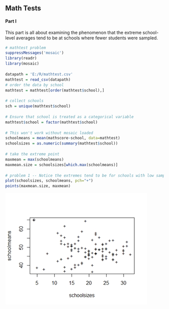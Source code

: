 ## Math Tests

#### Part I

This part is all about examining the phenomenon that the extreme school-level averages tend to be at schools where fewer students were sampled.


```r
# mathtest problem
suppressMessages('mosaic')
library(readr)
library(mosaic)

datapath = 'E:/R/mathtest.csv'
mathtest = read_csv(datapath)
# order the data by school
mathtest = mathtest[order(mathtest$school),]

# collect schools
sch = unique(mathtest$school)

# Ensure that school is treated as a categorical variable
mathtest$school = factor(mathtest$school)

# This won't work without mosaic loaded
schoolmeans = mean(mathscore~school, data=mathtest)
schoolsizes = as.numeric(summary(mathtest$school))

# take the extreme point
maxmean = max(schoolmeans)
maxmean.size = schoolsizes[which.max(schoolmeans)]

# problem 1 -- Notice the extremes tend to be for schools with low sample sizes
plot(schoolsizes, schoolmeans, pch="+")
points(maxmean.size, maxmean)

```
![](fig/ex04-1-1-fig1.jpeg)
